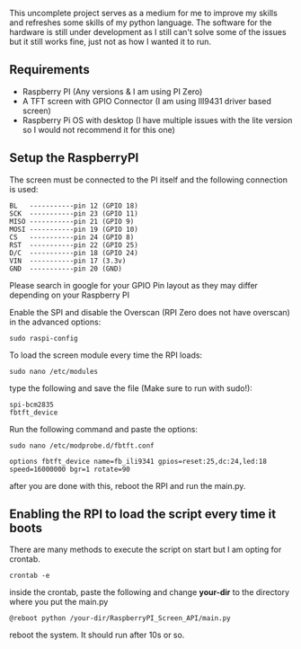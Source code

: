 This uncomplete project serves as a medium for me to improve my skills and refreshes some skills of my python language. The software for the hardware is still under development as I still can't solve some of the issues but it still works fine, just not as how I wanted it to run.

## Requirements
- Raspberry PI (Any versions & I am using PI Zero)
- A TFT screen with GPIO Connector (I am using IlI9431 driver based screen)
- Raspberry Pi OS with desktop (I have multiple issues with the lite version so I would not recommend it for this one)

## Setup the RaspberryPI

The screen must be connected to the PI itself and the following connection is used:

```
BL   -----------pin 12 (GPIO 18)
SCK  -----------pin 23 (GPIO 11)
MISO -----------pin 21 (GPIO 9)
MOSI -----------pin 19 (GPIO 10)
CS   -----------pin 24 (GPIO 8)
RST  -----------pin 22 (GPIO 25)
D/C  -----------pin 18 (GPIO 24)
VIN  -----------pin 17 (3.3v)
GND  -----------pin 20 (GND)
```

Please search in google for your GPIO Pin layout as they may differ depending on your Raspberry PI

Enable the SPI and disable the Overscan (RPI Zero does not have overscan) in the advanced options:

```
sudo raspi-config
```

To load the screen module every time the RPI loads:

```
sudo nano /etc/modules
```

type the following and save the file (Make sure to run with sudo!):

```
spi-bcm2835
fbtft_device
```

Run the following command and paste the options:

```
sudo nano /etc/modprobe.d/fbtft.conf
```

```
options fbtft_device name=fb_ili9341 gpios=reset:25,dc:24,led:18 speed=16000000 bgr=1 rotate=90
```

after you are done with this, reboot the RPI and run the main.py.

## Enabling the RPI to load the script every time it boots

There are many methods to execute the script on start but I am opting for crontab.

```
crontab -e
```

inside the crontab, paste the following and change **your-dir** to the directory where you put the main.py
```
@reboot python /your-dir/RaspberryPI_Screen_API/main.py
```
reboot the system. It should run after 10s or so. 

